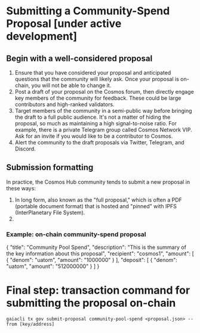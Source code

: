 # Submitting a Community-Spend Proposal [under active development]

## Begin with a well-considered proposal
1. Ensure that you have considered your proposal and anticipated questions that the community will likely ask. Once your proposal is on-chain, you will not be able to change it.
2. Post a draft of your proposal on the Cosmos forum, then directly engage key members of the community for feedback. These could be large contributors and high-ranked validators.
3. Target members of the community in a semi-public way before bringing the draft to a full public audience. It's not a matter of hiding the proposal, so much as maintaining a high signal-to-noise ratio. For example, there is a private Telegram group called Cosmos Network VIP. Ask for an invite if you would like to be a contributor to Cosmos.
4. Alert the community to the draft proposals via Twitter, Telegram, and Discord.

## Submission formatting
In practice, the Cosmos Hub community tends to submit a new proposal in these ways:
1. In long form, also known as the "full proposal," which is often a PDF (portable document format) that is hosted and "pinned" with IPFS (InterPlanetary File System).
2. 

### Example: on-chain community-spend proposal
{
  "title": "Community Pool Spend",
  "description": "This is the summary of the key information about this proposal",
  "recipient": "cosmos1<hex address>",
  "amount": [
    {
      "denom": "uatom",
      "amount": "1000000"
    }
  ],
  "deposit": [
    {
      "denom": "uatom",
      "amount": "512000000"
    }
  ]
}

# Final step: transaction command for submitting the proposal on-chain
```gaiacli tx gov submit-proposal community-pool-spend <proposal.json> --from [key/address]```
